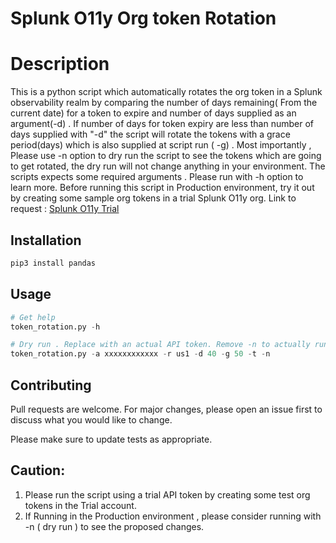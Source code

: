 # Splunk O11y Org token Rotation 
# Description

This is a python script which automatically rotates the org token in a Splunk observability realm by comparing the number of days remaining( From the current date) for a token to expire and number of days supplied as an argument(-d) . If number of days for token expiry are less than number of days supplied with "-d" the script will rotate the tokens with a grace period(days) which is also supplied at script run ( -g)  . Most importantly , Please use -n option to dry run the script to see the tokens which are going to get rotated, the dry run will not change anything in your environment. The scripts expects some required arguments . Please run with -h option to learn more. Before running this script in Production environment, try it out by creating some sample org tokens in a trial Splunk O11y org. Link to request : [Splunk O11y Trial](https://www.splunk.com/en_us/download/o11y-cloud-free-trial.html?utm_campaign=google_amer_en_search_brand&utm_source=google&utm_medium=cpc&utm_content=O11y_Cloud_Trial&utm_term=splunk%20observability&_bk=splunk%20observability&_bt=519215939673&_bm=p&_bn=g&_bg=111780047679&device=c&gclid=CjwKCAjw_MqgBhAGEiwAnYOAemEpo0Y04A9KtTe57d-Ln66LS6svOmPW48IpG3NQ_Afz6A6EhN5kTBoCRNAQAvD_BwE)

## Installation

```bash
pip3 install pandas
```

## Usage

```python
# Get help 
token_rotation.py -h

# Dry run . Replace with an actual API token. Remove -n to actually run the script to rotate the tokens.
token_rotation.py -a xxxxxxxxxxxx -r us1 -d 40 -g 50 -t -n

```

## Contributing

Pull requests are welcome. For major changes, please open an issue first
to discuss what you would like to change.

Please make sure to update tests as appropriate.

## Caution:
1) Please run the script using a trial API token by creating some test org tokens in the Trial account.
2) If Running in the Production environment , please consider running with -n ( dry run ) to see the proposed changes. 

